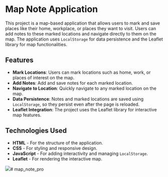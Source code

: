 # Map Note Application

This project is a map-based application that allows users to mark and save places like their home, workplace, or places they want to visit. Users can add notes to these marked locations and navigate directly to them on the map. The application uses `LocalStorage` for data persistence and the Leaflet library for map functionalities.

## Features

- **Mark Locations**: Users can mark locations such as home, work, or places of interest on the map.
- **Add Notes**: Add and save notes for each marked location.
- **Navigate to Location**: Quickly navigate to any marked location on the map.
- **Data Persistence**: Notes and marked locations are saved using `LocalStorage`, so they persist even after the page is reloaded.
- **Leaflet Integration**: The project uses the Leaflet library for interactive map features.

## Technologies Used

- **HTML** - For the structure of the application.
- **CSS** - For styling and responsive design.
- **JavaScript** - For adding interactivity and managing `LocalStorage`.
- **Leaflet** - For rendering the interactive map.

![](ekran.gif)# map_note_pro
